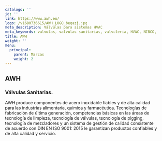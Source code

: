 ```yaml
---
catalogo: ''
id: ''
link: https://www.awh.eu/
logo: /v1680736615/AWH_LOGO_beqazj.jpg
meta_description: Válvulas para sistemas HVAC
meta_keywords: valvulas, valvulas sanitarias, valvuleria, HVAC, NIBCO, VNE
title: AWH
weight: ''
menu:
  principal:
    parent: Marcas
    weight: 2
---
```

## AWH

### Válvulas Sanitarias.

AWH produce componentes de acero inoxidable fiables y de alta calidad para las industrias alimentaria, química y farmacéutica. Tecnologías de fabricación de última generación, competencias básicas en las áreas de tecnología de limpieza, tecnología de válvulas, tecnología de pigging, tecnología de mezcladores y un sistema de gestión de calidad consistente de acuerdo con DIN EN ISO 9001: 2015 le garantizan productos confiables y de alta calidad y servicio.